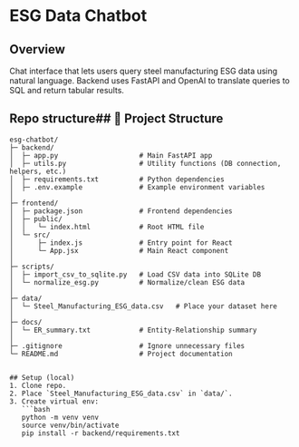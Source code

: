 ﻿# ESG Data Chatbot

## Overview
Chat interface that lets users query steel manufacturing ESG data using natural language. Backend uses FastAPI and OpenAI to translate queries to SQL and return tabular results.

## Repo structure## 📂 Project Structure  

```plaintext
esg-chatbot/
├─ backend/                     
│  ├─ app.py                    # Main FastAPI app
│  ├─ utils.py                  # Utility functions (DB connection, helpers, etc.)
│  ├─ requirements.txt          # Python dependencies
│  ├─ .env.example              # Example environment variables
│
├─ frontend/                    
│  ├─ package.json              # Frontend dependencies
│  ├─ public/
│  │   └─ index.html            # Root HTML file
│  └─ src/
│      ├─ index.js              # Entry point for React
│      └─ App.jsx               # Main React component
│
├─ scripts/                     
│  ├─ import_csv_to_sqlite.py   # Load CSV data into SQLite DB
│  └─ normalize_esg.py          # Normalize/clean ESG data
│
├─ data/                        
│  └─ Steel_Manufacturing_ESG_data.csv   # Place your dataset here
│
├─ docs/                        
│  └─ ER_summary.txt            # Entity-Relationship summary
│
├─ .gitignore                   # Ignore unnecessary files
└─ README.md                    # Project documentation


## Setup (local)
1. Clone repo.
2. Place `Steel_Manufacturing_ESG_data.csv` in `data/`.
3. Create virtual env:
   ```bash
   python -m venv venv
   source venv/bin/activate
   pip install -r backend/requirements.txt

